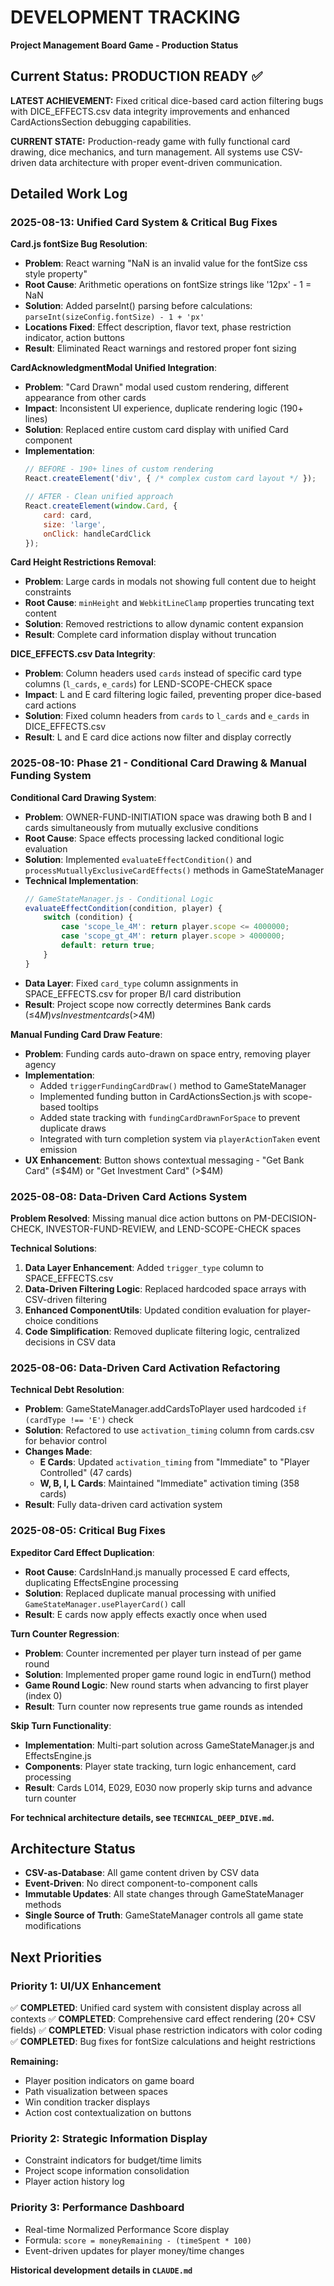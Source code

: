 # DEVELOPMENT TRACKING

**Project Management Board Game - Production Status**

## Current Status: PRODUCTION READY ✅ 

**LATEST ACHIEVEMENT:** Fixed critical dice-based card action filtering bugs with DICE_EFFECTS.csv data integrity improvements and enhanced CardActionsSection debugging capabilities.

**CURRENT STATE:** Production-ready game with fully functional card drawing, dice mechanics, and turn management. All systems use CSV-driven data architecture with proper event-driven communication.

## Detailed Work Log

### 2025-08-13: Unified Card System & Critical Bug Fixes

**Card.js fontSize Bug Resolution**:
- **Problem**: React warning "NaN is an invalid value for the fontSize css style property"
- **Root Cause**: Arithmetic operations on fontSize strings like '12px' - 1 = NaN
- **Solution**: Added parseInt() parsing before calculations: `parseInt(sizeConfig.fontSize) - 1 + 'px'`
- **Locations Fixed**: Effect description, flavor text, phase restriction indicator, action buttons
- **Result**: Eliminated React warnings and restored proper font sizing

**CardAcknowledgmentModal Unified Integration**:
- **Problem**: "Card Drawn" modal used custom rendering, different appearance from other cards
- **Impact**: Inconsistent UI experience, duplicate rendering logic (190+ lines)
- **Solution**: Replaced entire custom card display with unified Card component
- **Implementation**:
  ```javascript
  // BEFORE - 190+ lines of custom rendering
  React.createElement('div', { /* complex custom card layout */ });
  
  // AFTER - Clean unified approach
  React.createElement(window.Card, {
      card: card,
      size: 'large',
      onClick: handleCardClick
  });
  ```

**Card Height Restrictions Removal**:
- **Problem**: Large cards in modals not showing full content due to height constraints
- **Root Cause**: `minHeight` and `WebkitLineClamp` properties truncating text content
- **Solution**: Removed restrictions to allow dynamic content expansion
- **Result**: Complete card information display without truncation

**DICE_EFFECTS.csv Data Integrity**:
- **Problem**: Column headers used `cards` instead of specific card type columns (`l_cards`, `e_cards`) for LEND-SCOPE-CHECK space
- **Impact**: L and E card filtering logic failed, preventing proper dice-based card actions
- **Solution**: Fixed column headers from `cards` to `l_cards` and `e_cards` in DICE_EFFECTS.csv
- **Result**: L and E card dice actions now filter and display correctly

### 2025-08-10: Phase 21 - Conditional Card Drawing & Manual Funding System

**Conditional Card Drawing System**:
- **Problem**: OWNER-FUND-INITIATION space was drawing both B and I cards simultaneously from mutually exclusive conditions 
- **Root Cause**: Space effects processing lacked conditional logic evaluation
- **Solution**: Implemented `evaluateEffectCondition()` and `processMutuallyExclusiveCardEffects()` methods in GameStateManager
- **Technical Implementation**:
  ```javascript
  // GameStateManager.js - Conditional Logic
  evaluateEffectCondition(condition, player) {
      switch (condition) {
          case 'scope_le_4M': return player.scope <= 4000000;
          case 'scope_gt_4M': return player.scope > 4000000;
          default: return true;
      }
  }
  ```
- **Data Layer**: Fixed `card_type` column assignments in SPACE_EFFECTS.csv for proper B/I card distribution
- **Result**: Project scope now correctly determines Bank cards (≤$4M) vs Investment cards (>$4M)

**Manual Funding Card Draw Feature**:
- **Problem**: Funding cards auto-drawn on space entry, removing player agency
- **Implementation**:
  - Added `triggerFundingCardDraw()` method to GameStateManager
  - Implemented funding button in CardActionsSection.js with scope-based tooltips
  - Added state tracking with `fundingCardDrawnForSpace` to prevent duplicate draws
  - Integrated with turn completion system via `playerActionTaken` event emission
- **UX Enhancement**: Button shows contextual messaging - "Get Bank Card" (≤$4M) or "Get Investment Card" (>$4M)

### 2025-08-08: Data-Driven Card Actions System

**Problem Resolved**: Missing manual dice action buttons on PM-DECISION-CHECK, INVESTOR-FUND-REVIEW, and LEND-SCOPE-CHECK spaces

**Technical Solutions**:
1. **Data Layer Enhancement**: Added `trigger_type` column to SPACE_EFFECTS.csv
2. **Data-Driven Filtering Logic**: Replaced hardcoded space arrays with CSV-driven filtering
3. **Enhanced ComponentUtils**: Updated condition evaluation for player-choice conditions
4. **Code Simplification**: Removed duplicate filtering logic, centralized decisions in CSV data

### 2025-08-06: Data-Driven Card Activation Refactoring

**Technical Debt Resolution**:
- **Problem**: GameStateManager.addCardsToPlayer used hardcoded `if (cardType !== 'E')` check
- **Solution**: Refactored to use `activation_timing` column from cards.csv for behavior control
- **Changes Made**:
  - **E Cards**: Updated `activation_timing` from "Immediate" to "Player Controlled" (47 cards)
  - **W, B, I, L Cards**: Maintained "Immediate" activation timing (358 cards)
- **Result**: Fully data-driven card activation system

### 2025-08-05: Critical Bug Fixes

**Expeditor Card Effect Duplication**:
- **Root Cause**: CardsInHand.js manually processed E card effects, duplicating EffectsEngine processing
- **Solution**: Replaced duplicate manual processing with unified `GameStateManager.usePlayerCard()` call
- **Result**: E cards now apply effects exactly once when used

**Turn Counter Regression**:
- **Problem**: Counter incremented per player turn instead of per game round
- **Solution**: Implemented proper game round logic in endTurn() method
- **Game Round Logic**: New round starts when advancing to first player (index 0)
- **Result**: Turn counter now represents true game rounds as intended

**Skip Turn Functionality**:
- **Implementation**: Multi-part solution across GameStateManager.js and EffectsEngine.js
- **Components**: Player state tracking, turn logic enhancement, card processing
- **Result**: Cards L014, E029, E030 now properly skip turns and advance turn counter

**For technical architecture details, see `TECHNICAL_DEEP_DIVE.md`.**

## Architecture Status
- **CSV-as-Database**: All game content driven by CSV data
- **Event-Driven**: No direct component-to-component calls  
- **Immutable Updates**: All state changes through GameStateManager methods
- **Single Source of Truth**: GameStateManager controls all game state modifications

## Next Priorities

### **Priority 1: UI/UX Enhancement** 
✅ **COMPLETED**: Unified card system with consistent display across all contexts
✅ **COMPLETED**: Comprehensive card effect rendering (20+ CSV fields)
✅ **COMPLETED**: Visual phase restriction indicators with color coding
✅ **COMPLETED**: Bug fixes for fontSize calculations and height restrictions

**Remaining:**
- Player position indicators on game board
- Path visualization between spaces  
- Win condition tracker displays
- Action cost contextualization on buttons

### **Priority 2: Strategic Information Display**  
- Constraint indicators for budget/time limits
- Project scope information consolidation
- Player action history log

### **Priority 3: Performance Dashboard**
- Real-time Normalized Performance Score display
- Formula: `score = moneyRemaining - (timeSpent * 100)`
- Event-driven updates for player money/time changes

**Historical development details in `CLAUDE.md`**


